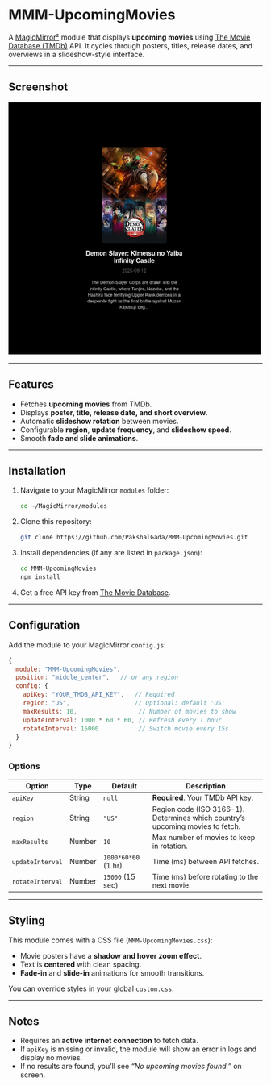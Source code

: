 # MMM-UpcomingMovies

A [MagicMirror²](https://magicmirror.builders/) module that displays **upcoming movies** using [The Movie Database (TMDb)](https://www.themoviedb.org/) API. It cycles through posters, titles, release dates, and overviews in a slideshow-style interface.

---
## Screenshot
![Movie Demo](screenshot.png)

---

## Features
- Fetches **upcoming movies** from TMDb.
- Displays **poster, title, release date, and short overview**.
- Automatic **slideshow rotation** between movies.
- Configurable **region**, **update frequency**, and **slideshow speed**.
- Smooth **fade and slide animations**.

---

## Installation
1. Navigate to your MagicMirror `modules` folder:
   ```bash
   cd ~/MagicMirror/modules
   ```
2. Clone this repository:
   ```bash
   git clone https://github.com/PakshalGada/MMM-UpcomingMovies.git
   ```
3. Install dependencies (if any are listed in `package.json`):
   ```bash
   cd MMM-UpcomingMovies
   npm install
   ```
4. Get a free API key from [The Movie Database](https://www.themoviedb.org/settings/api).

---

## Configuration
Add the module to your MagicMirror `config.js`:

```js
{
  module: "MMM-UpcomingMovies",
  position: "middle_center",   // or any region
  config: {
    apiKey: "YOUR_TMDB_API_KEY",   // Required
    region: "US",                  // Optional: default 'US'
    maxResults: 10,                 // Number of movies to show
    updateInterval: 1000 * 60 * 60, // Refresh every 1 hour
    rotateInterval: 15000           // Switch movie every 15s
  }
}
```

### Options
| Option           | Type    | Default             | Description |
|------------------|--------|---------------------|-------------|
| `apiKey`         | String | `null`              | **Required**. Your TMDb API key. |
| `region`         | String | `"US"`              | Region code (ISO 3166-1). Determines which country’s upcoming movies to fetch. |
| `maxResults`     | Number | `10`                | Max number of movies to keep in rotation. |
| `updateInterval` | Number | `1000*60*60` (1 hr) | Time (ms) between API fetches. |
| `rotateInterval` | Number | `15000` (15 sec)    | Time (ms) before rotating to the next movie. |

---

## Styling
This module comes with a CSS file (`MMM-UpcomingMovies.css`):
- Movie posters have a **shadow and hover zoom effect**.
- Text is **centered** with clean spacing.
- **Fade-in** and **slide-in** animations for smooth transitions.

You can override styles in your global `custom.css`.

---

## Notes
- Requires an **active internet connection** to fetch data.
- If `apiKey` is missing or invalid, the module will show an error in logs and display no movies.
- If no results are found, you’ll see *“No upcoming movies found.”* on screen.

